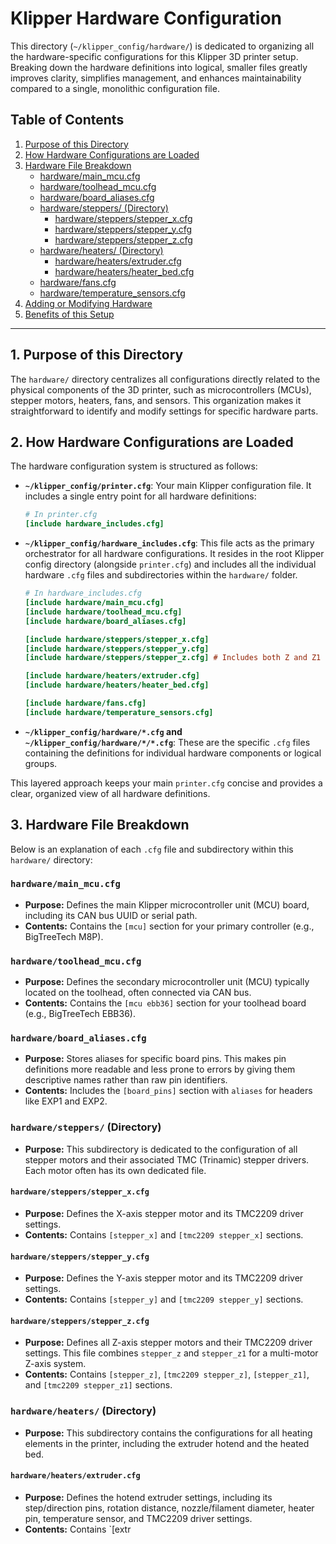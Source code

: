 # Klipper Hardware Configuration

This directory (`~/klipper_config/hardware/`) is dedicated to organizing all the hardware-specific configurations for this Klipper 3D printer setup. Breaking down the hardware definitions into logical, smaller files greatly improves clarity, simplifies management, and enhances maintainability compared to a single, monolithic configuration file.

## Table of Contents

1.  [Purpose of this Directory](#1-purpose-of-this-directory)
2.  [How Hardware Configurations are Loaded](#2-how-hardware-configurations-are-loaded)
3.  [Hardware File Breakdown](#3-hardware-file-breakdown)
    * [hardware/main_mcu.cfg](#hardwaremain_mcucfg)
    * [hardware/toolhead_mcu.cfg](#hardwaretoolhead_mcucfg)
    * [hardware/board_aliases.cfg](#hardwareboard_aliasescfg)
    * [hardware/steppers/ (Directory)](#hardwaresteppers-directory)
        * [hardware/steppers/stepper_x.cfg](#hardwaresteppersstepper_xcfg)
        * [hardware/steppers/stepper_y.cfg](#hardwaresteppersstepper_ycfg)
        * [hardware/steppers/stepper_z.cfg](#hardwaresteppersstepper_zcfg)
    * [hardware/heaters/ (Directory)](#hardwareheaters-directory)
        * [hardware/heaters/extruder.cfg](#hardwareheatersextrudercfg)
        * [hardware/heaters/heater_bed.cfg](#hardwareheatersheater_bedcfg)
    * [hardware/fans.cfg](#hardwarefanscfg)
    * [hardware/temperature_sensors.cfg](#hardwaretemperature_sensorscfg)
4.  [Adding or Modifying Hardware](#4-adding-or-modifying-hardware)
5.  [Benefits of this Setup](#5-benefits-of-this-setup)

---

## 1. Purpose of this Directory

The `hardware/` directory centralizes all configurations directly related to the physical components of the 3D printer, such as microcontrollers (MCUs), stepper motors, heaters, fans, and sensors. This organization makes it straightforward to identify and modify settings for specific hardware parts.

## 2. How Hardware Configurations are Loaded

The hardware configuration system is structured as follows:

* **`~/klipper_config/printer.cfg`**: Your main Klipper configuration file. It includes a single entry point for all hardware definitions:
    ```ini
    # In printer.cfg
    [include hardware_includes.cfg]
    ```
* **`~/klipper_config/hardware_includes.cfg`**: This file acts as the primary orchestrator for all hardware configurations. It resides in the root Klipper config directory (alongside `printer.cfg`) and includes all the individual hardware `.cfg` files and subdirectories within the `hardware/` folder.
    ```ini
    # In hardware_includes.cfg
    [include hardware/main_mcu.cfg]
    [include hardware/toolhead_mcu.cfg]
    [include hardware/board_aliases.cfg]

    [include hardware/steppers/stepper_x.cfg]
    [include hardware/steppers/stepper_y.cfg]
    [include hardware/steppers/stepper_z.cfg] # Includes both Z and Z1

    [include hardware/heaters/extruder.cfg]
    [include hardware/heaters/heater_bed.cfg]

    [include hardware/fans.cfg]
    [include hardware/temperature_sensors.cfg]
    ```
* **`~/klipper_config/hardware/*.cfg` and `~/klipper_config/hardware/*/*.cfg`**: These are the specific `.cfg` files containing the definitions for individual hardware components or logical groups.

This layered approach keeps your main `printer.cfg` concise and provides a clear, organized view of all hardware definitions.

## 3. Hardware File Breakdown

Below is an explanation of each `.cfg` file and subdirectory within this `hardware/` directory:

### `hardware/main_mcu.cfg`

* **Purpose:** Defines the main Klipper microcontroller unit (MCU) board, including its CAN bus UUID or serial path.
* **Contents:** Contains the `[mcu]` section for your primary controller (e.g., BigTreeTech M8P).

### `hardware/toolhead_mcu.cfg`

* **Purpose:** Defines the secondary microcontroller unit (MCU) typically located on the toolhead, often connected via CAN bus.
* **Contents:** Contains the `[mcu ebb36]` section for your toolhead board (e.g., BigTreeTech EBB36).

### `hardware/board_aliases.cfg`

* **Purpose:** Stores aliases for specific board pins. This makes pin definitions more readable and less prone to errors by giving them descriptive names rather than raw pin identifiers.
* **Contents:** Includes the `[board_pins]` section with `aliases` for headers like EXP1 and EXP2.

### `hardware/steppers/` (Directory)

* **Purpose:** This subdirectory is dedicated to the configuration of all stepper motors and their associated TMC (Trinamic) stepper drivers. Each motor often has its own dedicated file.

#### `hardware/steppers/stepper_x.cfg`

* **Purpose:** Defines the X-axis stepper motor and its TMC2209 driver settings.
* **Contents:** Contains `[stepper_x]` and `[tmc2209 stepper_x]` sections.

#### `hardware/steppers/stepper_y.cfg`

* **Purpose:** Defines the Y-axis stepper motor and its TMC2209 driver settings.
* **Contents:** Contains `[stepper_y]` and `[tmc2209 stepper_y]` sections.

#### `hardware/steppers/stepper_z.cfg`

* **Purpose:** Defines all Z-axis stepper motors and their TMC2209 driver settings. This file combines `stepper_z` and `stepper_z1` for a multi-motor Z-axis system.
* **Contents:** Contains `[stepper_z]`, `[tmc2209 stepper_z]`, `[stepper_z1]`, and `[tmc2209 stepper_z1]` sections.

### `hardware/heaters/` (Directory)

* **Purpose:** This subdirectory contains the configurations for all heating elements in the printer, including the extruder hotend and the heated bed.

#### `hardware/heaters/extruder.cfg`

* **Purpose:** Defines the hotend extruder settings, including its step/direction pins, rotation distance, nozzle/filament diameter, heater pin, temperature sensor, and TMC2209 driver settings.
* **Contents:** Contains `[extr
